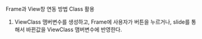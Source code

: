 

Frame과 View창 연동 방법 Class 활용
1. ViewClass 맴버변수를 생성하고, Frame에 사용자가 버튼을 누르거나, slide를 통해서 바뀐값을 ViewClass 맴버변수에 반영한다.

